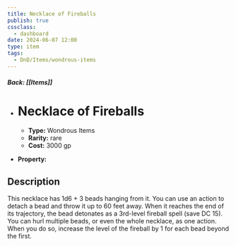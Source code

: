 ```yaml
---
title: Necklace of Fireballs
publish: true
cssclass:
  - dashboard
date: 2024-06-07 12:00
type: item
tags:
  - DnD/Items/wondrous-items
---
```


##### Back: [[Items]]

- # Necklace of Fireballs

    - **Type:** Wondrous Items
    - **Rarity:** rare
    - **Cost:** 3000 gp
- **Property:** 



## Description 

This necklace has 1d6 + 3 beads hanging from it. You can use an action to detach a bead and throw it up to 60 feet away. When it reaches the end of its trajectory, the bead detonates as a 3rd-level fireball spell (save DC 15). You can hurl multiple beads, or even the whole necklace, as one action. When you do so, increase the level of the fireball by 1 for each bead beyond the first.
